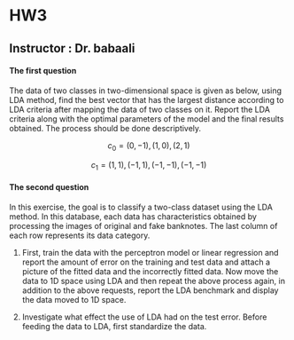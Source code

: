 # HW3
## Instructor : Dr. babaali
#### The first question
The data of two classes in two-dimensional space is given as below, using LDA method, find the best vector that has the largest distance according to LDA criteria after mapping the data of two classes on it. Report the LDA criteria along with the optimal parameters of the model and the final results obtained. The process should be done descriptively.

$$ c_0 = {(0,-1),(1,0),(2,1)}$$

$$ c_1 = {(1,1),(-1,1),(-1,-1),(-1,-1)}$$

#### The second question
In this exercise, the goal is to classify a two-class dataset using the LDA method. In this database, each data has characteristics obtained by processing the images of original and fake banknotes. The last column of each row represents its data category.

1. First, train the data with the perceptron model or linear regression and report the amount of error on the training and test data and attach a picture of the fitted data and the incorrectly fitted data.
Now move the data to 1D space using LDA and then repeat the above process again, in addition to the above requests, report the LDA benchmark and display the data moved to 1D space.

2. Investigate what effect the use of LDA had on the test error.
Before feeding the data to LDA, first standardize the data.
